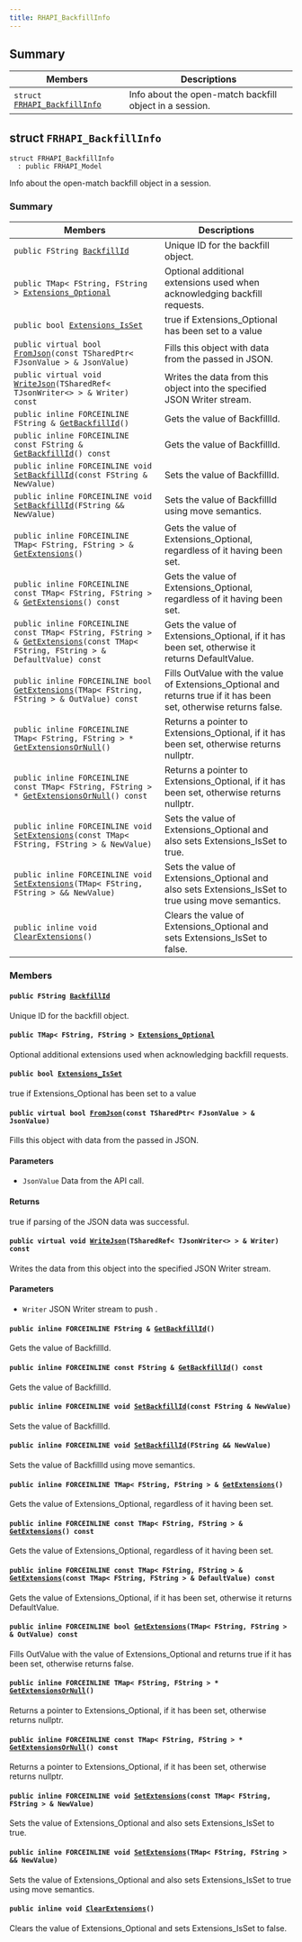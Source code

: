 ```yaml
---
title: RHAPI_BackfillInfo
---
```


## Summary

 Members                        | Descriptions                                
--------------------------------|---------------------------------------------
`struct `[`FRHAPI_BackfillInfo`](#structFRHAPI__BackfillInfo) | Info about the open-match backfill object in a session.

## struct `FRHAPI_BackfillInfo` <a id="structFRHAPI__BackfillInfo"></a>

```
struct FRHAPI_BackfillInfo
  : public FRHAPI_Model
```

Info about the open-match backfill object in a session.

### Summary

 Members                        | Descriptions                                
--------------------------------|---------------------------------------------
`public FString `[`BackfillId`](#structFRHAPI__BackfillInfo_1a01c5dc7289f87b6f57bbb0783f183b83) | Unique ID for the backfill object.
`public TMap< FString, FString > `[`Extensions_Optional`](#structFRHAPI__BackfillInfo_1ac013531459d42192ff7f1967c0157816) | Optional additional extensions used when acknowledging backfill requests.
`public bool `[`Extensions_IsSet`](#structFRHAPI__BackfillInfo_1ac63b53074f4e5de2f25454cf263297d4) | true if Extensions_Optional has been set to a value
`public virtual bool `[`FromJson`](#structFRHAPI__BackfillInfo_1aa85a7adc49b6501ce619d1601bbb8d7f)`(const TSharedPtr< FJsonValue > & JsonValue)` | Fills this object with data from the passed in JSON.
`public virtual void `[`WriteJson`](#structFRHAPI__BackfillInfo_1ace14cff990c67d8d20cd89e33fe36776)`(TSharedRef< TJsonWriter<> > & Writer) const` | Writes the data from this object into the specified JSON Writer stream.
`public inline FORCEINLINE FString & `[`GetBackfillId`](#structFRHAPI__BackfillInfo_1adbfd9cb627de608ac5e605ff4258e7a7)`()` | Gets the value of BackfillId.
`public inline FORCEINLINE const FString & `[`GetBackfillId`](#structFRHAPI__BackfillInfo_1a117877825f24f7eaca03452b87e09cca)`() const` | Gets the value of BackfillId.
`public inline FORCEINLINE void `[`SetBackfillId`](#structFRHAPI__BackfillInfo_1ae913dd600914b48ca7a7c4270e50b62e)`(const FString & NewValue)` | Sets the value of BackfillId.
`public inline FORCEINLINE void `[`SetBackfillId`](#structFRHAPI__BackfillInfo_1a57819804e01fddb180234e0a09d906f5)`(FString && NewValue)` | Sets the value of BackfillId using move semantics.
`public inline FORCEINLINE TMap< FString, FString > & `[`GetExtensions`](#structFRHAPI__BackfillInfo_1abf73761b3f94d72e65506bbc1b1344fe)`()` | Gets the value of Extensions_Optional, regardless of it having been set.
`public inline FORCEINLINE const TMap< FString, FString > & `[`GetExtensions`](#structFRHAPI__BackfillInfo_1a702b2f1f6cbdd0f4e230ce9776a6df58)`() const` | Gets the value of Extensions_Optional, regardless of it having been set.
`public inline FORCEINLINE const TMap< FString, FString > & `[`GetExtensions`](#structFRHAPI__BackfillInfo_1a1cea7aeb4c6b965f1bdc82ae5d8b694f)`(const TMap< FString, FString > & DefaultValue) const` | Gets the value of Extensions_Optional, if it has been set, otherwise it returns DefaultValue.
`public inline FORCEINLINE bool `[`GetExtensions`](#structFRHAPI__BackfillInfo_1acf68f3a849264cffcb434a7a8aaf185d)`(TMap< FString, FString > & OutValue) const` | Fills OutValue with the value of Extensions_Optional and returns true if it has been set, otherwise returns false.
`public inline FORCEINLINE TMap< FString, FString > * `[`GetExtensionsOrNull`](#structFRHAPI__BackfillInfo_1aa7821a871788c1a6823f3b92ebb50aec)`()` | Returns a pointer to Extensions_Optional, if it has been set, otherwise returns nullptr.
`public inline FORCEINLINE const TMap< FString, FString > * `[`GetExtensionsOrNull`](#structFRHAPI__BackfillInfo_1abdb925c452970deac1a0f6f461a0a086)`() const` | Returns a pointer to Extensions_Optional, if it has been set, otherwise returns nullptr.
`public inline FORCEINLINE void `[`SetExtensions`](#structFRHAPI__BackfillInfo_1ad809d6c96d449d375c737149f4097e5f)`(const TMap< FString, FString > & NewValue)` | Sets the value of Extensions_Optional and also sets Extensions_IsSet to true.
`public inline FORCEINLINE void `[`SetExtensions`](#structFRHAPI__BackfillInfo_1a07885f6a27715720e387afda8ea2a530)`(TMap< FString, FString > && NewValue)` | Sets the value of Extensions_Optional and also sets Extensions_IsSet to true using move semantics.
`public inline void `[`ClearExtensions`](#structFRHAPI__BackfillInfo_1a13c1c5696be1196b66b1706a090c59ee)`()` | Clears the value of Extensions_Optional and sets Extensions_IsSet to false.

### Members

#### `public FString `[`BackfillId`](#structFRHAPI__BackfillInfo_1a01c5dc7289f87b6f57bbb0783f183b83) <a id="structFRHAPI__BackfillInfo_1a01c5dc7289f87b6f57bbb0783f183b83"></a>

Unique ID for the backfill object.

#### `public TMap< FString, FString > `[`Extensions_Optional`](#structFRHAPI__BackfillInfo_1ac013531459d42192ff7f1967c0157816) <a id="structFRHAPI__BackfillInfo_1ac013531459d42192ff7f1967c0157816"></a>

Optional additional extensions used when acknowledging backfill requests.

#### `public bool `[`Extensions_IsSet`](#structFRHAPI__BackfillInfo_1ac63b53074f4e5de2f25454cf263297d4) <a id="structFRHAPI__BackfillInfo_1ac63b53074f4e5de2f25454cf263297d4"></a>

true if Extensions_Optional has been set to a value

#### `public virtual bool `[`FromJson`](#structFRHAPI__BackfillInfo_1aa85a7adc49b6501ce619d1601bbb8d7f)`(const TSharedPtr< FJsonValue > & JsonValue)` <a id="structFRHAPI__BackfillInfo_1aa85a7adc49b6501ce619d1601bbb8d7f"></a>

Fills this object with data from the passed in JSON.

#### Parameters
* `JsonValue` Data from the API call.

#### Returns
true if parsing of the JSON data was successful.

#### `public virtual void `[`WriteJson`](#structFRHAPI__BackfillInfo_1ace14cff990c67d8d20cd89e33fe36776)`(TSharedRef< TJsonWriter<> > & Writer) const` <a id="structFRHAPI__BackfillInfo_1ace14cff990c67d8d20cd89e33fe36776"></a>

Writes the data from this object into the specified JSON Writer stream.

#### Parameters
* `Writer` JSON Writer stream to push .

#### `public inline FORCEINLINE FString & `[`GetBackfillId`](#structFRHAPI__BackfillInfo_1adbfd9cb627de608ac5e605ff4258e7a7)`()` <a id="structFRHAPI__BackfillInfo_1adbfd9cb627de608ac5e605ff4258e7a7"></a>

Gets the value of BackfillId.

#### `public inline FORCEINLINE const FString & `[`GetBackfillId`](#structFRHAPI__BackfillInfo_1a117877825f24f7eaca03452b87e09cca)`() const` <a id="structFRHAPI__BackfillInfo_1a117877825f24f7eaca03452b87e09cca"></a>

Gets the value of BackfillId.

#### `public inline FORCEINLINE void `[`SetBackfillId`](#structFRHAPI__BackfillInfo_1ae913dd600914b48ca7a7c4270e50b62e)`(const FString & NewValue)` <a id="structFRHAPI__BackfillInfo_1ae913dd600914b48ca7a7c4270e50b62e"></a>

Sets the value of BackfillId.

#### `public inline FORCEINLINE void `[`SetBackfillId`](#structFRHAPI__BackfillInfo_1a57819804e01fddb180234e0a09d906f5)`(FString && NewValue)` <a id="structFRHAPI__BackfillInfo_1a57819804e01fddb180234e0a09d906f5"></a>

Sets the value of BackfillId using move semantics.

#### `public inline FORCEINLINE TMap< FString, FString > & `[`GetExtensions`](#structFRHAPI__BackfillInfo_1abf73761b3f94d72e65506bbc1b1344fe)`()` <a id="structFRHAPI__BackfillInfo_1abf73761b3f94d72e65506bbc1b1344fe"></a>

Gets the value of Extensions_Optional, regardless of it having been set.

#### `public inline FORCEINLINE const TMap< FString, FString > & `[`GetExtensions`](#structFRHAPI__BackfillInfo_1a702b2f1f6cbdd0f4e230ce9776a6df58)`() const` <a id="structFRHAPI__BackfillInfo_1a702b2f1f6cbdd0f4e230ce9776a6df58"></a>

Gets the value of Extensions_Optional, regardless of it having been set.

#### `public inline FORCEINLINE const TMap< FString, FString > & `[`GetExtensions`](#structFRHAPI__BackfillInfo_1a1cea7aeb4c6b965f1bdc82ae5d8b694f)`(const TMap< FString, FString > & DefaultValue) const` <a id="structFRHAPI__BackfillInfo_1a1cea7aeb4c6b965f1bdc82ae5d8b694f"></a>

Gets the value of Extensions_Optional, if it has been set, otherwise it returns DefaultValue.

#### `public inline FORCEINLINE bool `[`GetExtensions`](#structFRHAPI__BackfillInfo_1acf68f3a849264cffcb434a7a8aaf185d)`(TMap< FString, FString > & OutValue) const` <a id="structFRHAPI__BackfillInfo_1acf68f3a849264cffcb434a7a8aaf185d"></a>

Fills OutValue with the value of Extensions_Optional and returns true if it has been set, otherwise returns false.

#### `public inline FORCEINLINE TMap< FString, FString > * `[`GetExtensionsOrNull`](#structFRHAPI__BackfillInfo_1aa7821a871788c1a6823f3b92ebb50aec)`()` <a id="structFRHAPI__BackfillInfo_1aa7821a871788c1a6823f3b92ebb50aec"></a>

Returns a pointer to Extensions_Optional, if it has been set, otherwise returns nullptr.

#### `public inline FORCEINLINE const TMap< FString, FString > * `[`GetExtensionsOrNull`](#structFRHAPI__BackfillInfo_1abdb925c452970deac1a0f6f461a0a086)`() const` <a id="structFRHAPI__BackfillInfo_1abdb925c452970deac1a0f6f461a0a086"></a>

Returns a pointer to Extensions_Optional, if it has been set, otherwise returns nullptr.

#### `public inline FORCEINLINE void `[`SetExtensions`](#structFRHAPI__BackfillInfo_1ad809d6c96d449d375c737149f4097e5f)`(const TMap< FString, FString > & NewValue)` <a id="structFRHAPI__BackfillInfo_1ad809d6c96d449d375c737149f4097e5f"></a>

Sets the value of Extensions_Optional and also sets Extensions_IsSet to true.

#### `public inline FORCEINLINE void `[`SetExtensions`](#structFRHAPI__BackfillInfo_1a07885f6a27715720e387afda8ea2a530)`(TMap< FString, FString > && NewValue)` <a id="structFRHAPI__BackfillInfo_1a07885f6a27715720e387afda8ea2a530"></a>

Sets the value of Extensions_Optional and also sets Extensions_IsSet to true using move semantics.

#### `public inline void `[`ClearExtensions`](#structFRHAPI__BackfillInfo_1a13c1c5696be1196b66b1706a090c59ee)`()` <a id="structFRHAPI__BackfillInfo_1a13c1c5696be1196b66b1706a090c59ee"></a>

Clears the value of Extensions_Optional and sets Extensions_IsSet to false.

